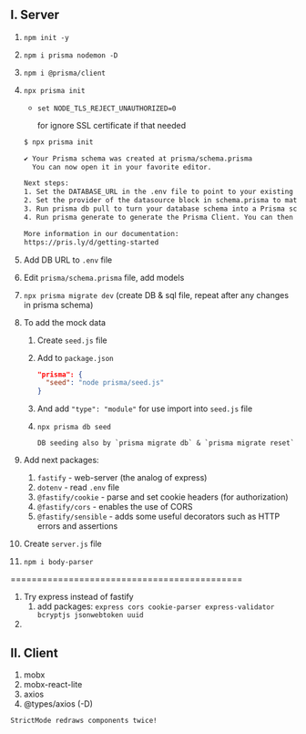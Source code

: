 ## I. Server
   1. `npm init -y`
   2. `npm i prisma nodemon -D`
   3. `npm i @prisma/client`
   4. `npx prisma init`
      - `set NODE_TLS_REJECT_UNAUTHORIZED=0` 

        for ignore SSL certificate if that needed

      ```bash
      $ npx prisma init

      ✔ Your Prisma schema was created at prisma/schema.prisma
        You can now open it in your favorite editor.

      Next steps:
      1. Set the DATABASE_URL in the .env file to point to your existing database. If your database has no tables yet, read https://pris.ly/d/getting-started
      2. Set the provider of the datasource block in schema.prisma to match your database: postgresql, mysql, sqlite, sqlserver, mongodb or cockroachdb.
      3. Run prisma db pull to turn your database schema into a Prisma schema.
      4. Run prisma generate to generate the Prisma Client. You can then start querying your database.

      More information in our documentation:
      https://pris.ly/d/getting-started
      ```

  5. Add DB URL to `.env` file
  6. Edit `prisma/schema.prisma` file, add models
  7. `npx prisma migrate dev` (create DB & sql file, repeat after any changes in prisma schema)
  8. To add the mock data
     1. Create `seed.js` file
     2. Add to `package.json`
        ```json
        "prisma": {
          "seed": "node prisma/seed.js"
        }
        ```
     3. And add `"type": "module"` for use import into `seed.js` file
     4. `npx prisma db seed`
      
            DB seeding also by `prisma migrate db` & `prisma migrate reset`

  9. Add next packages:
     1.  `fastify` - web-server (the analog of express)
     2.  `dotenv` - read `.env` file
     3.  `@fastify/cookie` - parse and set cookie headers (for authorization)
     4.  `@fastify/cors` - enables the use of CORS
     5.  `@fastify/sensible` - adds some useful decorators such as HTTP errors and assertions
 10.  Create `server.js` file
 11.  `npm i body-parser`

============================================

  1.   Try express instead of fastify
       1.   add packages: `express cors cookie-parser express-validator bcryptjs jsonwebtoken uuid`
  2.   





## II. Client
  1. mobx
  2. mobx-react-lite
  3. axios
  4. @types/axios (-D)

```
StrictMode redraws components twice!
```
